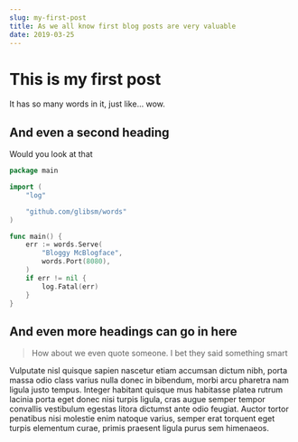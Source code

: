 ```yaml
---
slug: my-first-post
title: As we all know first blog posts are very valuable
date: 2019-03-25
---
```

# This is my first post

It has so many words in it, just like... wow.

## And even a second heading

Would you look at that

```go
package main

import (
	"log"

	"github.com/glibsm/words"
)

func main() {
	err := words.Serve(
		"Bloggy McBlogface",
		words.Port(8080),
	)
	if err != nil {
		log.Fatal(err)
	}
}
```

## And even more headings can go in here

> How about we even quote someone.
> I bet they said something smart

Vulputate nisl quisque sapien nascetur etiam accumsan dictum nibh, porta massa odio class varius nulla donec in bibendum, morbi arcu pharetra nam ligula justo tempus. Integer habitant quisque mus habitasse platea rutrum lacinia porta eget donec nisi turpis ligula, cras augue semper tempor convallis vestibulum egestas litora dictumst ante odio feugiat. Auctor tortor penatibus nisi molestie enim natoque varius, semper erat torquent eget turpis elementum curae, primis praesent ligula purus sem himenaeos.
